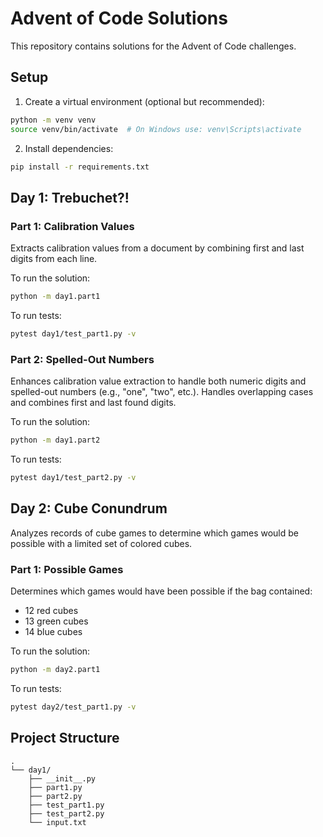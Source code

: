 # Advent of Code Solutions

This repository contains solutions for the Advent of Code challenges.

## Setup

1. Create a virtual environment (optional but recommended):
```bash
python -m venv venv
source venv/bin/activate  # On Windows use: venv\Scripts\activate
```

2. Install dependencies:
```bash
pip install -r requirements.txt
```

## Day 1: Trebuchet?!

### Part 1: Calibration Values
Extracts calibration values from a document by combining first and last digits from each line.

To run the solution:
```bash
python -m day1.part1
```

To run tests:
```bash
pytest day1/test_part1.py -v
```

### Part 2: Spelled-Out Numbers
Enhances calibration value extraction to handle both numeric digits and spelled-out numbers (e.g., "one", "two", etc.).
Handles overlapping cases and combines first and last found digits.

To run the solution:
```bash
python -m day1.part2
```

To run tests:
```bash
pytest day1/test_part2.py -v
```

## Day 2: Cube Conundrum

Analyzes records of cube games to determine which games would be possible with a limited set of colored cubes.

### Part 1: Possible Games
Determines which games would have been possible if the bag contained:
- 12 red cubes
- 13 green cubes
- 14 blue cubes

To run the solution:
```bash
python -m day2.part1
```

To run tests:
```bash
pytest day2/test_part1.py -v
```

## Project Structure
```
.
└── day1/
    ├── __init__.py
    ├── part1.py
    ├── part2.py
    ├── test_part1.py
    ├── test_part2.py
    └── input.txt
```
